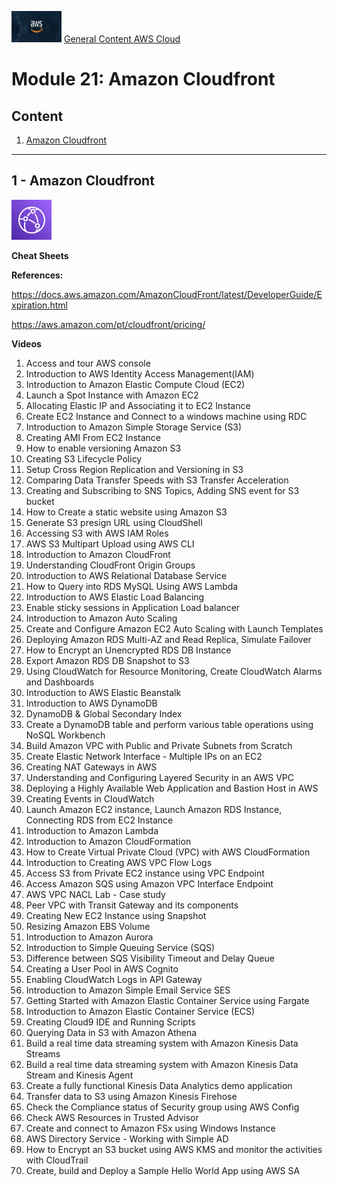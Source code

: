 <img src="../images/extra/banner_aws.png" alt="aws" width=80 height=50 /> [General Content AWS Cloud][1]

[1]: https://github.com/weder96/aws-certification-learning

# Module 21: Amazon Cloudfront

## Content
1. <a href="#section-1"> Amazon Cloudfront </a>


***************************************************************************************************
## <a id="section-1" ></a> **1 - Amazon Cloudfront**

![Cloudfront](../images/Architecture-Service-Icons_01312022/Arch_Networking-Content-Delivery/48/Arch_Amazon-CloudFront_48.png "Cloudfront")

**Cheat Sheets**

**References:**

https://docs.aws.amazon.com/AmazonCloudFront/latest/DeveloperGuide/Expiration.html

https://aws.amazon.com/pt/cloudfront/pricing/

**Videos**


1. Access and tour AWS console
2. Introduction to AWS Identity Access Management(IAM)
3. Introduction to Amazon Elastic Compute Cloud (EC2)
4. Launch a Spot Instance with Amazon EC2
5. Allocating Elastic IP and Associating it to EC2 Instance
6. Create EC2 Instance and Connect to a windows machine using RDC
7. Introduction to Amazon Simple Storage Service (S3)
8. Creating AMI From EC2 Instance
9. How to enable versioning Amazon S3
10. Creating S3 Lifecycle Policy
11. Setup Cross Region Replication and Versioning in S3
12. Comparing Data Transfer Speeds with S3 Transfer Acceleration
13. Creating and Subscribing to SNS Topics, Adding SNS event for S3 bucket
14. How to Create a static website using Amazon S3
15. Generate S3 presign URL using CloudShell
16. Accessing S3 with AWS IAM Roles
17. AWS S3 Multipart Upload using AWS CLI
18. Introduction to Amazon CloudFront
19. Understanding CloudFront Origin Groups
20. Introduction to AWS Relational Database Service
21. How to Query into RDS MySQL Using AWS Lambda
22. Introduction to AWS Elastic Load Balancing
23. Enable sticky sessions in Application Load balancer
24. Introduction to Amazon Auto Scaling
25. Create and Configure Amazon EC2 Auto Scaling with Launch Templates
26. Deploying Amazon RDS Multi-AZ and Read Replica, Simulate Failover
27. How to Encrypt an Unencrypted RDS DB Instance
28. Export Amazon RDS DB Snapshot to S3
29. Using CloudWatch for Resource Monitoring, Create CloudWatch Alarms and Dashboards
30. Introduction to AWS Elastic Beanstalk
31. Introduction to AWS DynamoDB
32. DynamoDB & Global Secondary Index
33. Create a DynamoDB table and perform various table operations using NoSQL Workbench
34. Build Amazon VPC with Public and Private Subnets from Scratch
35. Create Elastic Network Interface - Multiple IPs on an EC2
36. Creating NAT Gateways in AWS
37. Understanding and Configuring Layered Security in an AWS VPC
38. Deploying a Highly Available Web Application and Bastion Host in AWS
39. Creating Events in CloudWatch
40. Launch Amazon EC2 instance, Launch Amazon RDS Instance, Connecting RDS from EC2 Instance
41. Introduction to Amazon Lambda
42. Introduction to Amazon CloudFormation
43. How to Create Virtual Private Cloud (VPC) with AWS CloudFormation
44. Introduction to Creating AWS VPC Flow Logs
45. Access S3 from Private EC2 instance using VPC Endpoint
46. Access Amazon SQS using Amazon VPC Interface Endpoint
47. AWS VPC NACL Lab - Case study
48. Peer VPC with Transit Gateway and its components
49. Creating New EC2 Instance using Snapshot
50. Resizing Amazon EBS Volume
51. Introduction to Amazon Aurora
52. Introduction to Simple Queuing Service (SQS)
53. Difference between SQS Visibility Timeout and Delay Queue
54. Creating a User Pool in AWS Cognito
55. Enabling CloudWatch Logs in API Gateway
56. Introduction to Amazon Simple Email Service SES
57. Getting Started with Amazon Elastic Container Service using Fargate
58. Introduction to Amazon Elastic Container Service (ECS)
59. Creating Cloud9 IDE and Running Scripts
60. Querying Data in S3 with Amazon Athena
61. Build a real time data streaming system with Amazon Kinesis Data Streams
62. Build a real time data streaming system with Amazon Kinesis Data Stream and Kinesis Agent
63. Create a fully functional Kinesis Data Analytics demo application
64. Transfer data to S3 using Amazon Kinesis Firehose
65. Check the Compliance status of Security group using AWS Config
66. Check AWS Resources in Trusted Advisor
67. Create and connect to Amazon FSx using Windows Instance
68. AWS Directory Service - Working with Simple AD
69. How to Encrypt an S3 bucket using AWS KMS and monitor the activities with CloudTrail
70. Create, build and Deploy a Sample Hello World App using AWS SA
